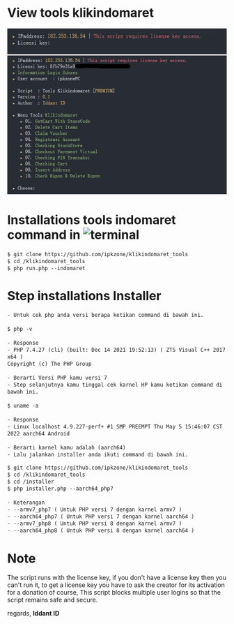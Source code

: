 # View tools klikindomaret
<center><img src="img/licensi.png" alt="indomaret"></center>
<center><img src="img/indomaret.png" alt="indomaret"></center>


# Installations tools indomaret command in ![terminal](https://badgen.net/badge/icon/terminal?icon=terminal&label&cache=500)
```shell
$ git clone https://github.com/ipkzone/klikindomaret_tools
$ cd /klikindomaret_tools
$ php run.php --indomaret
```
# Step installations Installer
```shell
- Untuk cek php anda versi berapa ketikan command di bawah ini.

$ php -v

- Response
- PHP 7.4.27 (cli) (built: Dec 14 2021 19:52:13) ( ZTS Visual C++ 2017 x64 )
Copyright (c) The PHP Group

- Berarti Versi PHP kamu versi 7
- Step selanjutnya kamu tinggal cek karnel HP kamu ketikan command di bawah ini.

$ uname -a

- Response
- Linux localhost 4.9.227-perf+ #1 SMP PREEMPT Thu May 5 15:46:07 CST 2022 aarch64 Android

- Berarti karnel kamu adalah (aarch64)
- Lalu jalankan installer anda ikuti command di bawah ini.

```

```shell
$ git clone https://github.com/ipkzone/klikindomaret_tools
$ cd /klikindomaret_tools
$ cd /installer
$ php installer.php --aarch64_php7

- Keterangan
- --armv7_php7 ( Untuk PHP versi 7 dengan karnel armv7 )
- --aarch64_php7 ( Untuk PHP versi 7 dengan karnel aarch64 )
- --armv7_php8 ( Untuk PHP versi 8 dengan karnel armv7 )
- --aarch64_php8 ( Untuk PHP versi 8 dengan karnel aarch64 )
```

# Note
The script runs with the license key,
if you don't have a license key then you can't run it,
to get a license key you have to ask the creator for its activation for a donation of course,
This script blocks multiple user logins so that the script remains safe and secure.

regards,
**Iddant ID**
